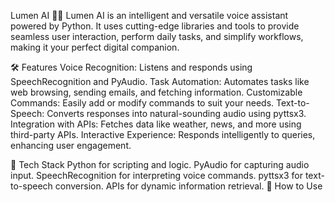 Lumen AI 🤖✨
Lumen AI is an intelligent and versatile voice assistant powered by Python. It uses cutting-edge libraries and tools to provide seamless user interaction, perform daily tasks, and simplify workflows, making it your perfect digital companion.

🛠️ Features
Voice Recognition: Listens and responds using SpeechRecognition and PyAudio.
Task Automation: Automates tasks like web browsing, sending emails, and fetching information.
Customizable Commands: Easily add or modify commands to suit your needs.
Text-to-Speech: Converts responses into natural-sounding audio using pyttsx3.
Integration with APIs: Fetches data like weather, news, and more using third-party APIs.
Interactive Experience: Responds intelligently to queries, enhancing user engagement.

🔧 Tech Stack
Python for scripting and logic.
PyAudio for capturing audio input.
SpeechRecognition for interpreting voice commands.
pyttsx3 for text-to-speech conversion.
APIs for dynamic information retrieval.
🚀 How to Use
